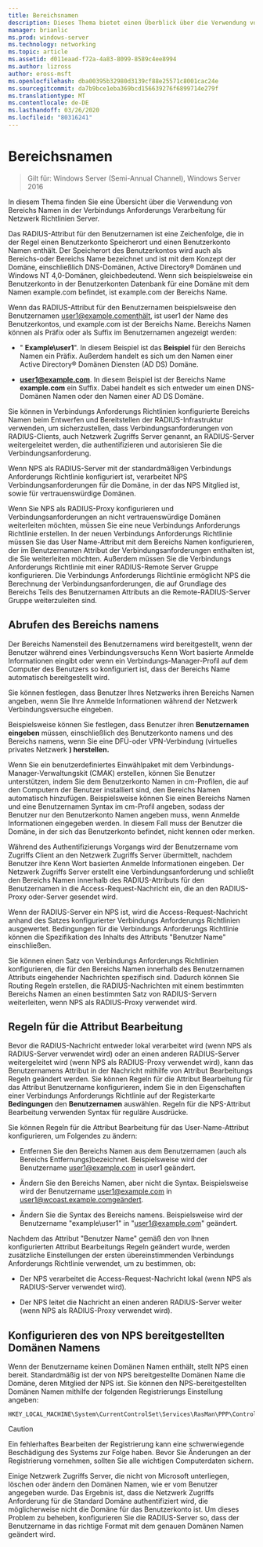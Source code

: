 ```yaml
---
title: Bereichsnamen
description: Dieses Thema bietet einen Überblick über die Verwendung von Bereichs Namen in der Netzwerk Richtlinien Server-Verbindungs Anforderungs Verarbeitung in Windows Server 2016.
manager: brianlic
ms.prod: windows-server
ms.technology: networking
ms.topic: article
ms.assetid: d011eaad-f72a-4a83-8099-8589c4ee8994
ms.author: lizross
author: eross-msft
ms.openlocfilehash: dba00395b32980d3139cf88e25571c8001cac24e
ms.sourcegitcommit: da7b9bce1eba369bcd156639276f6899714e279f
ms.translationtype: MT
ms.contentlocale: de-DE
ms.lasthandoff: 03/26/2020
ms.locfileid: "80316241"
---
```

# <a name="realm-names"></a>Bereichsnamen

>Gilt für: Windows Server (Semi-Annual Channel), Windows Server 2016


In diesem Thema finden Sie eine Übersicht über die Verwendung von Bereichs Namen in der Verbindungs Anforderungs Verarbeitung für Netzwerk Richtlinien Server.

Das RADIUS-Attribut für den Benutzernamen ist eine Zeichenfolge, die in der Regel einen Benutzerkonto Speicherort und einen Benutzerkonto Namen enthält. Der Speicherort des Benutzerkontos wird auch als Bereichs-oder Bereichs Name bezeichnet und ist mit dem Konzept der Domäne, einschließlich DNS-Domänen, Active Directory® Domänen und Windows NT 4,0-Domänen, gleichbedeutend. Wenn sich beispielsweise ein Benutzerkonto in der Benutzerkonten Datenbank für eine Domäne mit dem Namen example.com befindet, ist example.com der Bereichs Name.

Wenn das RADIUS-Attribut für den Benutzernamen beispielsweise den Benutzernamen user1@example.comenthält, ist user1 der Name des Benutzerkontos, und example.com ist der Bereichs Name. Bereichs Namen können als Präfix oder als Suffix im Benutzernamen angezeigt werden:

- " **Example\user1**". In diesem Beispiel ist das **Beispiel** für den Bereichs Namen ein Präfix. Außerdem handelt es sich um den Namen einer Active Directory&reg; Domänen Diensten \(AD DS\) Domäne.

- <strong>user1@example.com</strong>. In diesem Beispiel ist der Bereichs Name **example.com** ein Suffix. Dabei handelt es sich entweder um einen DNS-Domänen Namen oder den Namen einer AD DS Domäne.

Sie können in Verbindungs Anforderungs Richtlinien konfigurierte Bereichs Namen beim Entwerfen und Bereitstellen der RADIUS-Infrastruktur verwenden, um sicherzustellen, dass Verbindungsanforderungen von RADIUS-Clients, auch Netzwerk Zugriffs Server genannt, an RADIUS-Server weitergeleitet werden, die authentifizieren und autorisieren Sie die Verbindungsanforderung.

Wenn NPS als RADIUS-Server mit der standardmäßigen Verbindungs Anforderungs Richtlinie konfiguriert ist, verarbeitet NPS Verbindungsanforderungen für die Domäne, in der das NPS Mitglied ist, sowie für vertrauenswürdige Domänen.

Wenn Sie NPS als RADIUS-Proxy konfigurieren und Verbindungsanforderungen an nicht vertrauenswürdige Domänen weiterleiten möchten, müssen Sie eine neue Verbindungs Anforderungs Richtlinie erstellen. In der neuen Verbindungs Anforderungs Richtlinie müssen Sie das User Name-Attribut mit dem Bereichs Namen konfigurieren, der im Benutzernamen Attribut der Verbindungsanforderungen enthalten ist, die Sie weiterleiten möchten. Außerdem müssen Sie die Verbindungs Anforderungs Richtlinie mit einer RADIUS-Remote Server Gruppe konfigurieren. Die Verbindungs Anforderungs Richtlinie ermöglicht NPS die Berechnung der Verbindungsanforderungen, die auf Grundlage des Bereichs Teils des Benutzernamen Attributs an die Remote-RADIUS-Server Gruppe weiterzuleiten sind.

## <a name="acquiring-the-realm-name"></a>Abrufen des Bereichs namens

Der Bereichs Namensteil des Benutzernamens wird bereitgestellt, wenn der Benutzer während eines Verbindungsversuchs Kenn Wort basierte Anmelde Informationen eingibt oder wenn ein Verbindungs-Manager-Profil auf dem Computer des Benutzers so konfiguriert ist, dass der Bereichs Name automatisch bereitgestellt wird.

Sie können festlegen, dass Benutzer Ihres Netzwerks ihren Bereichs Namen angeben, wenn Sie Ihre Anmelde Informationen während der Netzwerk Verbindungsversuche eingeben.

Beispielsweise können Sie festlegen, dass Benutzer ihren **Benutzernamen eingeben** müssen, einschließlich des Benutzerkonto namens und des Bereichs namens, wenn Sie eine DFÜ-oder VPN-Verbindung (virtuelles privates Netzwerk **) herstellen.**

Wenn Sie ein benutzerdefiniertes Einwählpaket mit dem Verbindungs-Manager-Verwaltungskit (CMAK) erstellen, können Sie Benutzer unterstützen, indem Sie dem Benutzerkonto Namen in cm-Profilen, die auf den Computern der Benutzer installiert sind, den Bereichs Namen automatisch hinzufügen. Beispielsweise können Sie einen Bereichs Namen und eine Benutzernamen Syntax im cm-Profil angeben, sodass der Benutzer nur den Benutzerkonto Namen angeben muss, wenn Anmelde Informationen eingegeben werden. In diesem Fall muss der Benutzer die Domäne, in der sich das Benutzerkonto befindet, nicht kennen oder merken.

Während des Authentifizierungs Vorgangs wird der Benutzername vom Zugriffs Client an den Netzwerk Zugriffs Server übermittelt, nachdem Benutzer ihre Kenn Wort basierten Anmelde Informationen eingeben. Der Netzwerk Zugriffs Server erstellt eine Verbindungsanforderung und schließt den Bereichs Namen innerhalb des RADIUS-Attributs für den Benutzernamen in die Access-Request-Nachricht ein, die an den RADIUS-Proxy oder-Server gesendet wird.

Wenn der RADIUS-Server ein NPS ist, wird die Access-Request-Nachricht anhand des Satzes konfigurierter Verbindungs Anforderungs Richtlinien ausgewertet. Bedingungen für die Verbindungs Anforderungs Richtlinie können die Spezifikation des Inhalts des Attributs "Benutzer Name" einschließen.

Sie können einen Satz von Verbindungs Anforderungs Richtlinien konfigurieren, die für den Bereichs Namen innerhalb des Benutzernamen Attributs eingehender Nachrichten spezifisch sind. Dadurch können Sie Routing Regeln erstellen, die RADIUS-Nachrichten mit einem bestimmten Bereichs Namen an einen bestimmten Satz von RADIUS-Servern weiterleiten, wenn NPS als RADIUS-Proxy verwendet wird.

## <a name="attribute-manipulation-rules"></a>Regeln für die Attribut Bearbeitung

Bevor die RADIUS-Nachricht entweder lokal verarbeitet wird (wenn NPS als RADIUS-Server verwendet wird) oder an einen anderen RADIUS-Server weitergeleitet wird (wenn NPS als RADIUS-Proxy verwendet wird), kann das Benutzernamens Attribut in der Nachricht mithilfe von Attribut Bearbeitungs Regeln geändert werden. Sie können Regeln für die Attribut Bearbeitung für das Attribut Benutzername konfigurieren, indem Sie in den Eigenschaften einer Verbindungs Anforderungs Richtlinie auf der Registerkarte **Bedingungen** den **Benutzernamen** auswählen. Regeln für die NPS-Attribut Bearbeitung verwenden Syntax für reguläre Ausdrücke.

Sie können Regeln für die Attribut Bearbeitung für das User-Name-Attribut konfigurieren, um Folgendes zu ändern:

- Entfernen Sie den Bereichs Namen aus dem Benutzernamen \(auch als Bereichs Entfernungs\)bezeichnet. Beispielsweise wird der Benutzername user1@example.com in user1 geändert.

- Ändern Sie den Bereichs Namen, aber nicht die Syntax. Beispielsweise wird der Benutzername user1@example.com in user1@wcoast.example.comgeändert.

- Ändern Sie die Syntax des Bereichs namens. Beispielsweise wird der Benutzername "example\user1" in "user1@example.com" geändert.

Nachdem das Attribut "Benutzer Name" gemäß den von Ihnen konfigurierten Attribut Bearbeitungs Regeln geändert wurde, werden zusätzliche Einstellungen der ersten übereinstimmenden Verbindungs Anforderungs Richtlinie verwendet, um zu bestimmen, ob:

- Der NPS verarbeitet die Access-Request-Nachricht lokal (wenn NPS als RADIUS-Server verwendet wird).

- Der NPS leitet die Nachricht an einen anderen RADIUS-Server weiter (wenn NPS als RADIUS-Proxy verwendet wird).

## <a name="configuring-the-nps-supplied-domain-name"></a>Konfigurieren des von NPS bereitgestellten Domänen Namens

Wenn der Benutzername keinen Domänen Namen enthält, stellt NPS einen bereit. Standardmäßig ist der von NPS bereitgestellte Domänen Name die Domäne, deren Mitglied der NPS ist. Sie können den NPS-bereitgestellten Domänen Namen mithilfe der folgenden Registrierungs Einstellung angeben:

    
    HKEY_LOCAL_MACHINE\System\CurrentControlSet\Services\RasMan\PPP\ControlProtocols\BuiltIn\DefaultDomain
    

>[!CAUTION]
>Ein fehlerhaftes Bearbeiten der Registrierung kann eine schwerwiegende Beschädigung des Systems zur Folge haben. Bevor Sie Änderungen an der Registrierung vornehmen, sollten Sie alle wichtigen Computerdaten sichern.

Einige Netzwerk Zugriffs Server, die nicht von Microsoft unterliegen, löschen oder ändern den Domänen Namen, wie er vom Benutzer angegeben wurde. Das Ergebnis ist, dass die Netzwerk Zugriffs Anforderung für die Standard Domäne authentifiziert wird, die möglicherweise nicht die Domäne für das Benutzerkonto ist. Um dieses Problem zu beheben, konfigurieren Sie die RADIUS-Server so, dass der Benutzername in das richtige Format mit dem genauen Domänen Namen geändert wird.

